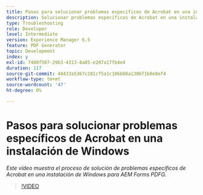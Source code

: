 ```yaml
---
title: Pasos para solucionar problemas específicos de Acrobat en una instalación de Windows
description: Solucionar problemas específicos de Acrobat en una instalación de Windows
type: Troubleshooting
role: Developer
level: Intermediate
version: Experience Manager 6.5
feature: PDF Generator
topic: Development
index: y
exl-id: 7480f507-29b3-4313-8a85-e207a17fb4e4
duration: 117
source-git-commit: 48433a5367c281cf5a1c106b08a1306f1b0e8ef4
workflow-type: tm+mt
source-wordcount: '47'
ht-degree: 0%

---
```


# Pasos para solucionar problemas específicos de Acrobat en una instalación de Windows

*Este vídeo muestra el proceso de solución de problemas específicos de Acrobat en una instalación de Windows para AEM Forms PDFG.*

>[!VIDEO](https://video.tv.adobe.com/v/335480?quality=12&learn=on)
